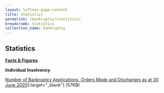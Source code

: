 ```yaml
---
layout: leftnav-page-content
title: Statistics
permalink: /bankruptcy/statistics/
breadcrumb: Statistics
collection_name: bankruptcy
---
```


Statistics
---

<u><b>Facts & Figures</b></u>

**Individual Insolvency**

[Number of Bankruptcy Applications, Orders Made and Discharges as at 30 June 2020](/files/NumberofBankruptcyApplicationsOrdersMadeandDischarges(Jun2020).pdf/){:target="_blank"} (57KB)
